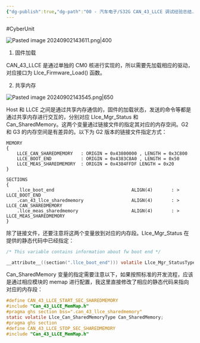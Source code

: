 ```yaml
---
{"dg-publish":true,"dg-path":"00 - 汽车电子/S32G CAN_43_LLCE 调试经验总结.md","permalink":"/00 - 汽车电子/S32G CAN_43_LLCE 调试经验总结/","created":"2024-09-02T14:33:57.000+08:00","updated":"2024-09-02T14:51:35.000+08:00"}
---
```


#CyberUnit

![Pasted image 20240902143611.png|400](/img/user/0.Asset/resource/Pasted%20image%2020240902143611.png)

1. 固件加载

CAN_43_LLCE 是通过单独的 CM0 核进行实现的，所以需要先加载相应的驱动，对应接口为 Llce_Firmware_Load() 函数。

2. 共享内存

![Pasted image 20240902143545.png|650](/img/user/0.Asset/resource/Pasted%20image%2020240902143545.png)

Host 和 LLCE 之间是通过共享内存通信的，固件的加载状态，发送的命令等都是通过共享内存进行交互的，分别对应 Llce_Mgr_Status 和 Can_SharedMemory。这两个变量通过链接文件的指定其对应的内存空间。G2 和 G3 的内存空间是有差异的。以下为 G2 版本的链接文件指定方式：

```
MEMORY
{
	LLCE_CAN_SHAREDMEMORY   : ORIGIN = 0x43800000 , LENGTH = 0x3C800
	LLCE_BOOT_END           : ORIGIN = 0x4383C8A0 , LENGTH = 0x50
	LLCE_MEAS_SHAREDMEMORY  : ORIGIN = 0x4384FFDF LENGTH = 0x20
}

SECTIONS
{
    .llce_boot_end                             ALIGN(4)       : > LLCE_BOOT_END 
    .can_43_llce_sharedmemory                  ALIGN(4)       : > LLCE_CAN_SHAREDMEMORY
    .llce_meas_sharedmemory                    ALIGN(4)       : > LLCE_MEAS_SHAREDMEMORY
}
```

除了链接文件，还要注意将这两个变量放到对应的内存段。Llce_Mgr_Status 在提供的静态代码中已经指定：

``` c
/* This variable contains information about fw boot end */

__attribute__((section(".llce_boot_end"))) volatile Llce_Mgr_StatusType Llce_Mgr_Status;
```

Can_SharedMemory 变量的指定需要注意以下，如果按照标准的开发流程，应该是通过相应模块的 memap 进行配置，我这里直接修改了相应的静态代码来指向对应的内存段：

``` c
#define CAN_43_LLCE_START_SEC_SHAREDMEMORY
#include "Can_43_LLCE_MemMap.h"
#pragma ghs section bss=".can_43_llce_sharedmemory"
static volatile Llce_Can_SharedMemoryType Can_SharedMemory;
#pragma ghs section
#define CAN_43_LLCE_STOP_SEC_SHAREDMEMORY
#include "Can_43_LLCE_MemMap.h"
```
